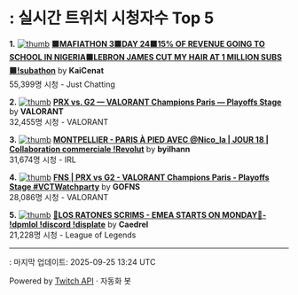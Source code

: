 # : 실시간 트위치 시청자수 Top 5

**1.** [![thumb](https://static-cdn.jtvnw.net/previews-ttv/live_user_kaicenat-320x180.jpg)](https://twitch.tv/KaiCenat)
**[🟩MAFIATHON 3🟩DAY 24🟩15% OF REVENUE GOING TO SCHOOL IN NIGERIA🟩LEBRON JAMES CUT MY HAIR AT 1 MILLION SUBS🟩!subathon](https://twitch.tv/KaiCenat)** by **KaiCenat**<br>55,399명 시청  - Just Chatting

**2.** [![thumb](https://static-cdn.jtvnw.net/previews-ttv/live_user_valorant-320x180.jpg)](https://twitch.tv/VALORANT)
**[PRX vs. G2 — VALORANT Champions Paris — Playoffs Stage](https://twitch.tv/VALORANT)** by **VALORANT**<br>32,455명 시청  - VALORANT

**3.** [![thumb](https://static-cdn.jtvnw.net/previews-ttv/live_user_byilhann-320x180.jpg)](https://twitch.tv/byilhann)
**[MONTPELLIER - PARIS À PIED AVEC @Nico_la | JOUR 18 | Collaboration commerciale !Revolut](https://twitch.tv/byilhann)** by **byilhann**<br>31,674명 시청  - IRL

**4.** [![thumb](https://static-cdn.jtvnw.net/previews-ttv/live_user_gofns-320x180.jpg)](https://twitch.tv/GOFNS)
**[FNS | PRX vs G2 - VALORANT Champions Paris - Playoffs Stage #VCTWatchparty](https://twitch.tv/GOFNS)** by **GOFNS**<br>28,086명 시청  - VALORANT

**5.** [![thumb](https://static-cdn.jtvnw.net/previews-ttv/live_user_caedrel-320x180.jpg)](https://twitch.tv/Caedrel)
**[🔴LOS RATONES SCRIMS - EMEA STARTS ON MONDAY🔴-  !dpmlol !discord !displate](https://twitch.tv/Caedrel)** by **Caedrel**<br>21,228명 시청  - League of Legends


---
: 마지막 업데이트: 2025-09-25 13:24 UTC

Powered by [Twitch API](https://dev.twitch.tv/docs/api/reference) · 자동화 봇